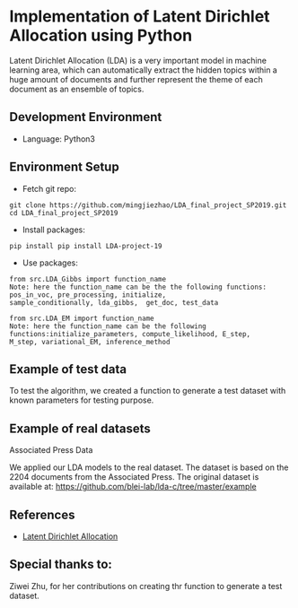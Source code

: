# Implementation of Latent Dirichlet Allocation using Python
Latent Dirichlet Allocation (LDA) is a very important model in machine learning area, which can
automatically extract the hidden topics within a huge amount of documents and further represent
the theme of each document as an ensemble of topics.

## Development Environment
* Language: Python3
## Environment Setup
* Fetch git repo:
```shell
git clone https://github.com/mingjiezhao/LDA_final_project_SP2019.git
cd LDA_final_project_SP2019
```
* Install packages:
```shell
pip install pip install LDA-project-19
```
* Use packages:
```shell
from src.LDA_Gibbs import function_name
Note: here the function_name can be the the following functions: pos_in_voc, pre_processing, initialize, 
sample_conditionally, lda_gibbs,  get_doc, test_data

from src.LDA_EM import function_name
Note: here the function_name can be the following functions:initialize_parameters, compute_likelihood, E_step, 
M_step, variational_EM, inference_method
```


## Example of test data
To test the algorithm, we created a function to generate a test dataset with known parameters for testing purpose.

## Example of real datasets
 Associated Press Data

We applied our LDA models to the real dataset. The dataset is based on the 2204 documents from the Associated Press. The original dataset is available at: https://github.com/blei-lab/lda-c/tree/master/example



## References
* [Latent Dirichlet Allocation](http://www.cs.columbia.edu/~blei/papers/BleiNgJordan2003.pdf)

## Special thanks to:
Ziwei Zhu, for her contributions on creating thr function to generate a test dataset.



